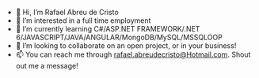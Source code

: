 - 👋 Hi, I’m Rafael Abreu de Cristo
- 👀 I’m interested in a full time employment
- 🌱 I’m currently learning C#/ASP.NET FRAMEWORK/.NET 6/JAVASCRIPT/JAVA/ANGULAR/MongoDB/MySQL/MSSQLOOP
- 💞️ I’m looking to collaborate on an open project, or in your business!
- 📫 You can reach me through rafael.abreudecristo@Hotmail.com. Shout out me a message!

<!---
rabreucristo/rabreucristo is a ✨ special ✨ repository because its `README.md` (this file) appears on your GitHub profile.
You can click the Preview link to take a look at your changes.
--->
